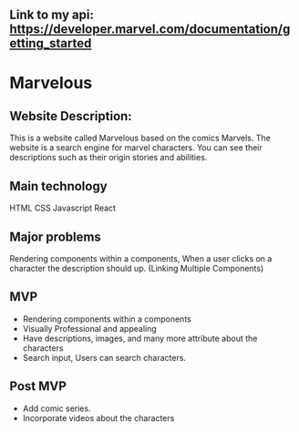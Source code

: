 
## Link to my api: https://developer.marvel.com/documentation/getting_started

# Marvelous

## Website Description:
This is a website called Marvelous based on the comics Marvels. The website is a search engine for marvel characters.
You can see their descriptions such as their origin stories and abilities.


## Main technology

HTML
CSS
Javascript
React

## Major problems

Rendering components within a components, When a user clicks on a character the description should up.
(Linking Multiple Components)


## MVP
- Rendering components within a components
- Visually Professional and appealing
- Have descriptions, images, and many more attribute about the characters
- Search input, Users can search characters.

## Post MVP

- Add comic series.
- Incorporate videos about the characters
